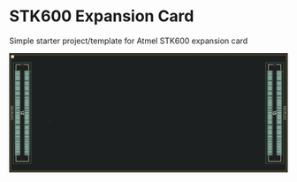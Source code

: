 # STK600 Expansion Card
Simple starter project/template for Atmel STK600 expansion card

<a><img src="expand-pcb.png" width="800"/></a>
